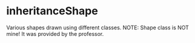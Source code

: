 # inheritanceShape
Various shapes drawn using different classes. NOTE: Shape class is NOT mine! It was provided by the professor.
